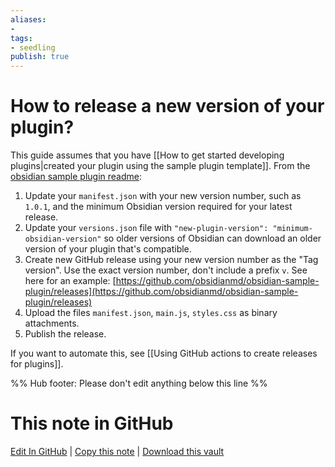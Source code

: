 ```yaml
---
aliases: 
- 
tags:
- seedling
publish: true
---
```


# How to release a new version of your plugin?

This guide assumes that you have [[How to get started developing plugins|created your plugin using the sample plugin template]].
From the [obsidian sample plugin readme](https://github.com/obsidianmd/obsidian-sample-plugin):

1.   Update your `manifest.json` with your new version number, such as `1.0.1`, and the minimum Obsidian version required for your latest release.
2.   Update your `versions.json` file with `"new-plugin-version": "minimum-obsidian-version"` so older versions of Obsidian can download an older version of your plugin that's compatible.
3.   Create new GitHub release using your new version number as the "Tag version". Use the exact version number, don't include a prefix `v`. See here for an example: [https://github.com/obsidianmd/obsidian-sample-plugin/releases](https://github.com/obsidianmd/obsidian-sample-plugin/releases)
4.   Upload the files `manifest.json`, `main.js`, `styles.css` as binary attachments.
5.   Publish the release.


If you want to automate this, see [[Using GitHub actions to create releases for plugins]].

%% Hub footer: Please don't edit anything below this line %%

# This note in GitHub

<span class="git-footer">[Edit In GitHub](https://github.dev/obsidian-community/obsidian-hub/blob/main/04%20-%20Guides%2C%20Workflows%2C%20%26%20Courses/Guides/How%20to%20release%20a%20new%20version%20of%20your%20plugin.md "git-hub-edit-note") | [Copy this note](https://raw.githubusercontent.com/obsidian-community/obsidian-hub/main/04%20-%20Guides%2C%20Workflows%2C%20%26%20Courses/Guides/How%20to%20release%20a%20new%20version%20of%20your%20plugin.md "git-hub-copy-note") | [Download this vault](https://github.com/obsidian-community/obsidian-hub/archive/refs/heads/main.zip "git-hub-download-vault") </span>

